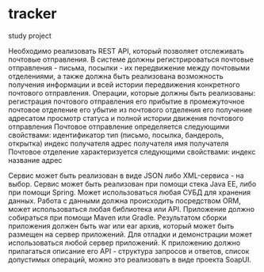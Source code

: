 # tracker
study project

Необходимо реализовать REST API, который позволяет отслеживать почтовые отправления.
В системе должны регистрироваться почтовые отправления - письма, посылки - их передвижение между почтовыми отделениями, а также должна быть реализована возможность получения информации и всей истории передвижения конкретного почтового отправления.
Операции, которые должны быть реализованы:
регистрация почтового отправления
его прибытие в промежуточное почтовое отделение
его убытие из почтового отделения
его получение адресатом
просмотр статуса и полной истории движения почтового отправления
Почтовое отправление определяется следующими свойствами:
идентификатор
тип (письмо, посылка, бандероль, открытка)
индекс получателя
адрес получателя
имя получателя
Почтовое отделение характеризуется следующими свойствами:
индекс
название
адрес

Сервис может быть реализован в виде JSON либо XML-сервиса - на выбор.
Сервис может быть реализован при помощи стека Java EE, либо при помощи Spring.
Может использоваться любая СУБД для хранения данных.
Работа с данными должна происходить посредством ORM, может использоваться любая библиотека или API.
Приложение должно собираться при помощи Maven или Gradle.
Результатом сборки приложения должен быть war или ear архив, который может быть размещен на сервер приложений. Для отладки и демонстрации может использоваться любой сервер приложений.
К приложению должно прилагаться описание его API - структура запросов и ответов, список допустимых операций, можно это реализовать в виде проекта SoapUI.
